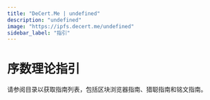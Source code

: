 ```yaml
---
title: "DeCert.Me | undefined"
description: "undefined"
image: "https://ipfs.decert.me/undefined"
sidebar_label: "指引"
---
```

序数理论指引
=====================

请参阅目录以获取指南列表，包括区块浏览器指南、猎聪指南和铭文指南。

